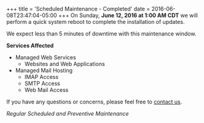 +++
title = 'Scheduled Maintenance - Completed'
date = 2016-06-08T23:47:04-05:00
+++
On Sunday, **June 12, 2016 at 1:00 AM CDT** we will perform a quick system reboot to complete the installation of updates.

We expect less than 5 minutes of downtime with this maintenance window.

**Services Affected**

   * Managed Web Services
     *   Websites and Web Applications
   * Managed Mail Hosting
     *   IMAP Access
     *   SMTP Access
     *   Web Mail Access

If you have any questions or concerns, please feel free to [contact us](https://madscitech.com/about/contact/).

_Regular Scheduled and Preventive Maintenance_
